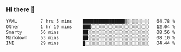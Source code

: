 ### Hi there 👋

<!--
**urzz/urzz** is a ✨ _special_ ✨ repository because its `README.md` (this file) appears on your GitHub profile.

Here are some ideas to get you started:

- 🔭 I’m currently working on ...
- 🌱 I’m currently learning ...
- 👯 I’m looking to collaborate on ...
- 🤔 I’m looking for help with ...
- 💬 Ask me about ...
- 📫 How to reach me: ...
- 😄 Pronouns: ...
- ⚡ Fun fact: ...
-->

<!--START_SECTION:waka-->

```txt
YAML         7 hrs 5 mins    ████████████████▒░░░░░░░░   64.78 %
Other        1 hr 19 mins    ███░░░░░░░░░░░░░░░░░░░░░░   12.04 %
Smarty       56 mins         ██░░░░░░░░░░░░░░░░░░░░░░░   08.56 %
Markdown     53 mins         ██░░░░░░░░░░░░░░░░░░░░░░░   08.10 %
INI          29 mins         █░░░░░░░░░░░░░░░░░░░░░░░░   04.44 %
```

<!--END_SECTION:waka-->
